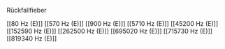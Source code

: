 Rückfallfieber

[[80 Hz (E)]]
[[570 Hz (E)]]
[[900 Hz (E)]]
[[5710 Hz (E)]]
[[45200 Hz (E)]]
[[152590 Hz (E)]]
[[262500 Hz (E)]]
[[695020 Hz (E)]]
[[715730 Hz (E)]]
[[819340 Hz (E)]]